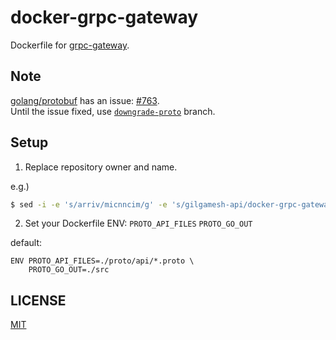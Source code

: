 # docker-grpc-gateway

Dockerfile for [grpc-gateway](https://github.com/grpc-ecosystem/grpc-gateway).

## Note

[golang/protobuf](https://github.com/golang/protobuf) has an issue: [#763](https://github.com/golang/protobuf/issues/763).  
Until the issue fixed, use [`downgrade-proto`](https://github.com/micnncim/docker-grpc-gateway/tree/downgrade-proto) branch.

## Setup

1. Replace repository owner and name.

e.g.)

```sh
$ sed -i -e 's/arriv/micnncim/g' -e 's/gilgamesh-api/docker-grpc-gateway/g' Dockerfile
```

2. Set your Dockerfile ENV: `PROTO_API_FILES` `PROTO_GO_OUT`

default:

```
ENV PROTO_API_FILES=./proto/api/*.proto \
    PROTO_GO_OUT=./src
```

## LICENSE

[MIT](./LICENSE)
